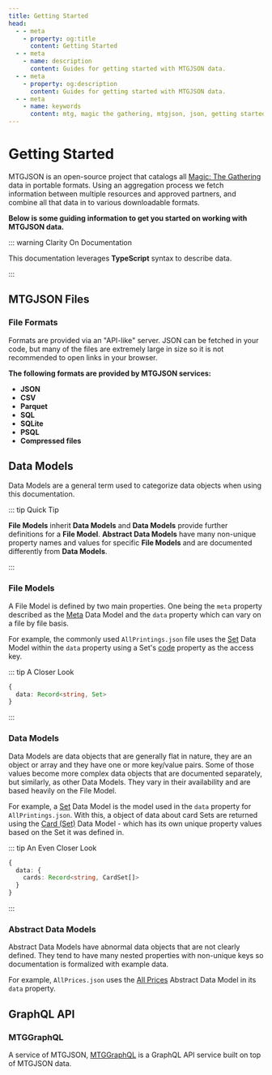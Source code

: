 ```yaml
---
title: Getting Started
head:
  - - meta
    - property: og:title
      content: Getting Started
  - - meta
    - name: description
      content: Guides for getting started with MTGJSON data.
  - - meta
    - property: og:description
      content: Guides for getting started with MTGJSON data.
  - - meta
    - name: keywords
      content: mtg, magic the gathering, mtgjson, json, getting started, guides
---
```


# Getting Started

MTGJSON is an open-source project that catalogs all [Magic: The Gathering](https://magic.wizards.com/en) data in portable formats. Using an aggregation process we fetch information between multiple resources and approved partners, and combine all that data in to various downloadable formats.

**Below is some guiding information to get you started on working with MTGJSON data.**

::: warning Clarity On Documentation

This documentation leverages **TypeScript** syntax to describe data.

:::

## MTGJSON Files

### File Formats

Formats are provided via an "API-like" server. JSON can be fetched in your code, but many of the files are extremely large in size so it is not recommended to open links in your browser.

**The following formats are provided by MTGJSON services:**

- **JSON**
- **CSV**
- **Parquet**
- **SQL**
- **SQLite**
- **PSQL**
- **Compressed files**

## Data Models

Data Models are a general term used to categorize data objects when using this documentation.

::: tip Quick Tip

**File Models** inherit **Data Models** and **Data Models** provide further definitions for a **File Model**. **Abstract Data Models** have many non-unique property names and values for specific **File Models** and are documented differently from **Data Models**.

:::

### File Models

A File Model is defined by two main properties. One being the `meta` property described as the [Meta](/data-models/meta/) Data Model and the `data` property which can vary on a file by file basis.

For example, the commonly used `AllPrintings.json` file uses the [Set](/data-models/set/) Data Model within the `data` property using a Set's [code](/data-models/set/#code) property as the access key.

::: tip A Closer Look

```TypeScript
{
  data: Record<string, Set>
}
```

:::

### Data Models

Data Models are data objects that are generally flat in nature, they are an object or array and they have one or more key/value pairs. Some of those values become more complex data objects that are documented separately, but similarly, as other Data Models. They vary in their availability and are based heavily on the File Model.

For example, a [Set](/data-models/set/) Data Model is the model used in the `data` property for `AllPrintings.json`. With this, a object of data about card Sets are returned using the [Card (Set)](/data-models/card-set/) Data Model - which has its own unique property values based on the Set it was defined in.

::: tip An Even Closer Look

```TypeScript
{
  data: {
    cards: Record<string, CardSet[]>
  }
}
```

:::

### Abstract Data Models

Abstract Data Models have abnormal data objects that are not clearly defined. They tend to have many nested properties with non-unique keys so documentation is formalized with example data.

For example, `AllPrices.json` uses the [All Prices](/data-models/all-prices/) Abstract Data Model in its `data` property.

## GraphQL API

### MTGGraphQL

A service of MTGJSON, [MTGGraphQL](/mtggraphql/) is a GraphQL API service built on top of MTGJSON data.
